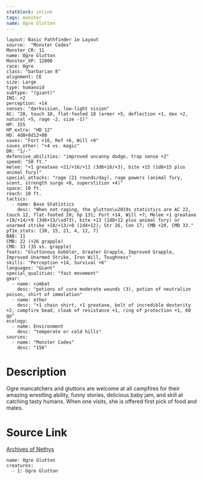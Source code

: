 ```yaml
---
statblock: inline
tags: monster
name: Ogre Glutton
---
```

```statblock
layout: Basic Pathfinder 1e Layout
source:  "Monster Codex"
Monster_CR: 11
name: Ogre Glutton
Monster_XP: 12800
race: Ogre
class: "barbarian 8"
alignment: CE
size: Large
type: humanoid
subtype: "(giant)"
INI: +2
perception: +14
senses: "darkvision, low-light vision"
AC: "20, touch 10, flat-footed 18 (armor +5, deflection +1, dex +2, natural +5, rage -2, size -1)"
HP: 155
HP_extra: "HD 12"
HD: 4d8+8d12+80
saves: "Fort +16, Ref +6, Will +9"
saves_other: "+4 vs. magic"
DR: "1/-"
defensive_abilities: "improved uncanny dodge, trap sense +2"
speed: "50 ft."
melee: "+1 greataxe +21/+16/+11 (3d6+16/×3), bite +15 (1d8+15 plus animal fury)"
special_attacks: "rage (21 rounds/day), rage powers (animal fury, scent, strength surge +8, superstition +4)"
space: 10 ft.
reach: 10 ft.
tactics:
  - name: Base Statistics
    desc: "When not raging, the glutton\u2019s statistics are AC 22, touch 12, flat-footed 20; hp 131; Fort +14, Will +7; Melee +1 greataxe +19/+14/+9 (3d6+13/\xd73), bite +13 (1d8+12 plus animal fury) or unarmed strike +18/+13/+8 (1d4+12); Str 26, Con 17; CMB +20, CMD 33."
pf1e_stats: [30, 15, 21, 4, 12, 7]
BAB: 11
CMB: 22 (+26 grapple)
CMD: 33 (35 vs. grapple)
feats: "Gluttonous Gobbler, Greater Grapple, Improved Grapple, Improved Unarmed Strike, Iron Will, Toughness"
skills: "Perception +14, Survival +6"
languages: "Giant"
special_qualities: "fast movement"
gear:
  - name: combat
    desc: "potions of cure moderate wounds (3), potion of neutralize poison, shirt of immolation"
  - name: other
    desc: "+1 chain shirt, +1 greataxe, belt of incredible dexterity +2, campfire bead, cloak of resistance +1, ring of protection +1, 60 gp"
ecology:
  - name: Environment
    desc: "temperate or cold hills"
sources:
  - name: "Monster Codex"
    desc: "156"
```
# Description
Ogre mancatchers and gluttons are welcome at all campfires for their amazing wrestling ability, funny stories, delicious baby jam, and skill at catching tasty humans. When one visits, she is offered first pick of food and mates.
# Source Link
[Archives of Nethys](https://aonprd.com/MonsterDisplay.aspx?ItemName=Ogre%20Glutton)
```encounter-table
name: Ogre Glutton
creatures:
  - 1: Ogre Glutton
```

